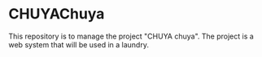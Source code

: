 # CHUYAChuya
This repository is to manage the project "CHUYA chuya". The project is a web system that will be used in a laundry.
